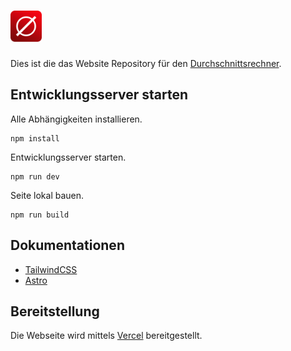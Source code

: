 # <img src="https://github.com/GLifeDE/Durchschnittsrechner/blob/master/Durchschnittsrechner/Rechner-Icon.png?raw=true" alt="Rechner-Icon" width="50" />
Dies ist die das Website Repository für den [Durchschnittsrechner](https://github.com/GLifeDE/Durchschnittsrechner).

## Entwicklungsserver starten
Alle Abhängigkeiten installieren.
  ```
  npm install
  ```
Entwicklungsserver starten.
  ```
  npm run dev
  ```
Seite lokal bauen.
  ```
  npm run build
  ```

## Dokumentationen
- [TailwindCSS](https://tailwindcss.com/)
- [Astro](https://astro.build/)

## Bereitstellung
Die Webseite wird mittels [Vercel](https://vercel.com/) bereitgestellt.
